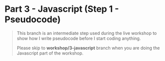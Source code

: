 # Part 3 - Javascript (Step 1 - Pseudocode)

> This branch is an intermediate step used during the live workshop to show how I write pseudocode before I start coding anything.
> 
> Please skip to **workshop/3-javascript** branch when you are doing the Javascript part of the workshop.
